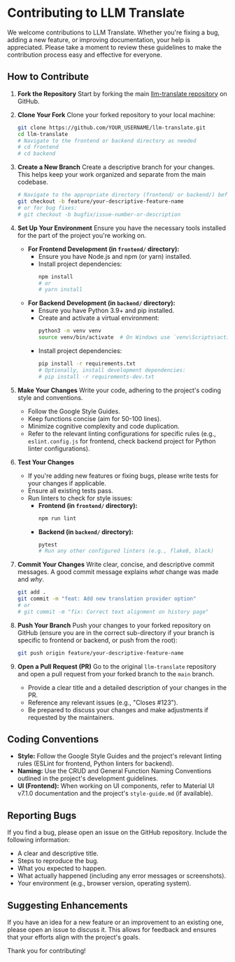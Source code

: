 # Contributing to LLM Translate

We welcome contributions to LLM Translate. Whether you're fixing a bug, adding a new feature, or improving documentation, your help is appreciated. Please take a moment to review these guidelines to make the contribution process easy and effective for everyone.

## How to Contribute

1.  **Fork the Repository**
    Start by forking the main [llm-translate repository](https://github.com/samestrin/llm-translate) on GitHub.

2.  **Clone Your Fork**
    Clone your forked repository to your local machine:
    ```bash
    git clone https://github.com/YOUR_USERNAME/llm-translate.git
    cd llm-translate
    # Navigate to the frontend or backend directory as needed
    # cd frontend
    # cd backend
    ```

3.  **Create a New Branch**
    Create a descriptive branch for your changes. This helps keep your work organized and separate from the main codebase.
    ```bash
    # Navigate to the appropriate directory (frontend/ or backend/) before creating a branch
    git checkout -b feature/your-descriptive-feature-name
    # or for bug fixes:
    # git checkout -b bugfix/issue-number-or-description
    ```

4.  **Set Up Your Environment**
    Ensure you have the necessary tools installed for the part of the project you're working on.

    *   **For Frontend Development (in `frontend/` directory):**
        *   Ensure you have Node.js and npm (or yarn) installed.
        *   Install project dependencies:
            ```bash
            npm install
            # or
            # yarn install
            ```
    *   **For Backend Development (in `backend/` directory):**
        *   Ensure you have Python 3.9+ and pip installed.
        *   Create and activate a virtual environment:
            ```bash
            python3 -m venv venv
            source venv/bin/activate  # On Windows use `venv\Scripts\activate`
            ```
        *   Install project dependencies:
            ```bash
            pip install -r requirements.txt
            # Optionally, install development dependencies:
            # pip install -r requirements-dev.txt
            ```

5.  **Make Your Changes**
    Write your code, adhering to the project's coding style and conventions.
    *   Follow the Google Style Guides.
    *   Keep functions concise (aim for 50-100 lines).
    *   Minimize cognitive complexity and code duplication.
    *   Refer to the relevant linting configurations for specific rules (e.g., `eslint.config.js` for frontend, check backend project for Python linter configurations).

6.  **Test Your Changes**
    *   If you're adding new features or fixing bugs, please write tests for your changes if applicable.
    *   Ensure all existing tests pass.
    *   Run linters to check for style issues:
        *   **Frontend (in `frontend/` directory):**
            ```bash
            npm run lint
            ```
        *   **Backend (in `backend/` directory):**
            ```bash
            pytest
            # Run any other configured linters (e.g., flake8, black)
            ```

7.  **Commit Your Changes**
    Write clear, concise, and descriptive commit messages. A good commit message explains *what* change was made and *why*.
    ```bash
    git add .
    git commit -m "feat: Add new translation provider option"
    # or
    # git commit -m "fix: Correct text alignment on history page"
    ```

8.  **Push Your Branch**
    Push your changes to your forked repository on GitHub (ensure you are in the correct sub-directory if your branch is specific to frontend or backend, or push from the root):
    ```bash
    git push origin feature/your-descriptive-feature-name
    ```

9.  **Open a Pull Request (PR)**
    Go to the original `llm-translate` repository and open a pull request from your forked branch to the `main` branch.
    *   Provide a clear title and a detailed description of your changes in the PR.
    *   Reference any relevant issues (e.g., "Closes #123").
    *   Be prepared to discuss your changes and make adjustments if requested by the maintainers.

## Coding Conventions

*   **Style:** Follow the Google Style Guides and the project's relevant linting rules (ESLint for frontend, Python linters for backend).
*   **Naming:** Use the CRUD and General Function Naming Conventions outlined in the project's development guidelines.
*   **UI (Frontend):** When working on UI components, refer to Material UI v7.1.0 documentation and the project's `style-guide.md` (if available).

## Reporting Bugs

If you find a bug, please open an issue on the GitHub repository. Include the following information:
*   A clear and descriptive title.
*   Steps to reproduce the bug.
*   What you expected to happen.
*   What actually happened (including any error messages or screenshots).
*   Your environment (e.g., browser version, operating system).

## Suggesting Enhancements

If you have an idea for a new feature or an improvement to an existing one, please open an issue to discuss it. This allows for feedback and ensures that your efforts align with the project's goals.

Thank you for contributing!